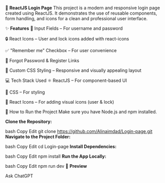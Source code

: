 🌟 **ReactJS Login Page**
This project is a modern and responsive login page created using ReactJS. It demonstrates the use of reusable components, form handling, and icons for a clean and professional user interface.

✨ **Features**
📄 Input Fields – For username and password

🔒 React Icons – User and lock icons added with react-icons

✅ "Remember me" Checkbox – For user convenience

🔁 Forgot Password & Register Links

🎨 Custom CSS Styling – Responsive and visually appealing layout

💻 Tech Stack Used
⚛️ ReactJS – For component-based UI

🎨 CSS – For styling

🧩 React Icons – For adding visual icons (user & lock)

🚀 How to Run the Project
Make sure you have Node.js and npm installed.

**Clone the Repository:**

bash
Copy
Edit
git clone https://github.com/Alinaimdad/Login-page.git
**Navigate to the Project Folder:**

bash
Copy
Edit
cd Login-page
**Install Dependencies:**

bash
Copy
Edit
npm install
**Run the App Locally:**

bash
Copy
Edit
npm run dev
📸 **Preview**











Ask ChatGPT
